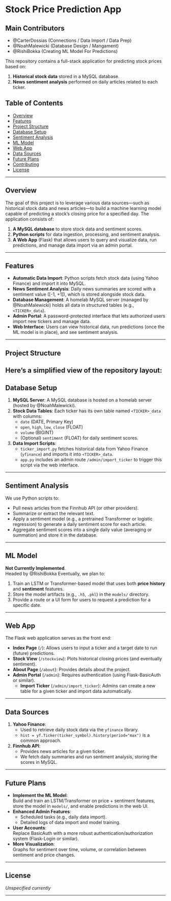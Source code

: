 # Stock Price Prediction App

## Main Contributors
- @CarterDossias (Connections / Data Import / Data Prep) 
- @NoahMalewicki (Database Design / Mangament) 
- @RishiBokka (Creating ML Model For Predictions)

This repository contains a full-stack application for predicting stock prices based on:
1. **Historical stock data** stored in a MySQL database.
2. **News sentiment analysis** performed on daily articles related to each ticker.

## Table of Contents
- [Overview](#overview)
- [Features](#features)
- [Project Structure](#project-structure)
- [Database Setup](#database-setup)
- [Sentiment Analysis](#sentiment-analysis)
- [ML Model](#ml-model)
- [Web App](#web-app)
- [Data Sources](#data-sources)
- [Future Plans](#future-plans)
- [Contributing](#contributing)
- [License](#license)

---

## Overview
The goal of this project is to leverage various data sources—such as historical stock data and news articles—to build a machine learning model capable of predicting a stock’s closing price for a specified day. The application consists of:

1. **A MySQL database** to store stock data and sentiment scores.
2. **Python scripts** for data ingestion, processing, and sentiment analysis.
3. **A Web App** (Flask) that allows users to query and visualize data, run predictions, and manage data import via an admin portal.

---

## Features
- **Automatic Data Import**: Python scripts fetch stock data (using Yahoo Finance) and import it into MySQL.
- **News Sentiment Analysis**: Daily news summaries are scored with a sentiment value \([-1, +1]\), which is stored alongside stock data.
- **Database Management**: A homelab MySQL server (managed by @NoahMalewicki) holds all data in structured tables (e.g., `<TICKER>_data`).
- **Admin Portal**: A password-protected interface that lets authorized users import new tickers and manage data.
- **Web Interface**: Users can view historical data, run predictions (once the ML model is in place), and see sentiment analysis.

---

## Project Structure
Here’s a simplified view of the repository layout:
---

## Database Setup
1. **MySQL Server**: A MySQL database is hosted on a homelab server (hosted by @NoahMalewicki).  
2. **Stock Data Tables**: Each ticker has its own table named `<TICKER>_data` with columns:
   - `date` (DATE, Primary Key)
   - `open`, `high`, `low`, `close` (FLOAT)
   - `volume` (BIGINT)
   - (Optional) `sentiment` (FLOAT) for daily sentiment scores.
3. **Data Import Scripts**: 
   - `ticker_import.py` fetches historical data from Yahoo Finance (`yfinance`) and imports it into `<TICKER>_data`.  
   - `app.py` includes an admin route `/admin/import_ticker` to trigger this script via the web interface.

---

## Sentiment Analysis
We use Python scripts to:
- Pull news articles from the Finnhub API (or other providers).
- Summarize or extract the relevant text.
- Apply a sentiment model (e.g., a pretrained Transformer or logistic regression) to generate a daily sentiment score for each article.  
- Aggregate sentiment scores into a single daily value (averaging or summation) and store it in the database.

---

## ML Model
**Not Currently Implemented**.  
Headed by @RishiBokka
Eventually, we plan to:
1. Train an LSTM or Transformer-based model that uses both **price history** and **sentiment** features.
2. Store the model artifacts (e.g., `.h5`, `.pkl`) in the `models/` directory.
3. Provide a route or a UI form for users to request a prediction for a specific date.

---

## Web App
The Flask web application serves as the front end:
- **Index Page** (`/`): Allows users to input a ticker and a target date to run (future) predictions.
- **Stock View** (`/stockview`): Plots historical closing prices (and eventually sentiment).
- **About Page** (`/about`): Provides details about the project.
- **Admin Portal** (`/admin`): Requires authentication (using Flask-BasicAuth or similar). 
  - **Import Ticker** (`/admin/import_ticker`): Admins can create a new table for a given ticker and import data automatically.

---

## Data Sources
1. **Yahoo Finance**: 
   - Used to retrieve daily stock data via the `yfinance` library.  
   - `hist = yf.Ticker(ticker_symbol).history(period="max")` is a common approach.
2. **Finnhub API**: 
   - Provides news articles for a given ticker.  
   - We fetch daily summaries and run sentiment analysis, storing the scores in MySQL.

---

## Future Plans
- **Implement the ML Model**:  
  Build and train an LSTM/Transformer on price + sentiment features, store the model in `models/`, and enable predictions in the web UI.
- **Enhanced Admin Features**:  
  - Scheduled tasks (e.g., daily data import).  
  - Detailed logs of data import and model training.
- **User Accounts**:  
  Replace BasicAuth with a more robust authentication/authorization system (Flask-Login or similar).
- **More Visualization**:  
  Graphs for sentiment over time, volume, or correlation between sentiment and price changes.

---

## License
*Unspecified currently*

---
